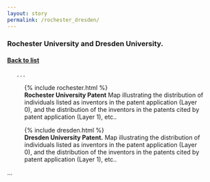 ```yaml
---
layout: story
permalink: /rochester_dresden/
---
```


   <div class="story-text">
	   <h3>
	      Rochester University and Dresden University.
	   </h3>
	   <h4>
	      <A class="page-link" href="{{ "/story" | relative_url }}#anchor-list">Back to list</A>
	   </h4>
	   
	   ...
   </div>
 
   <div class="story-figure">
      <figure>
      {% include rochester.html %}
      <figcaption> <b>Rochester University Patent</b> Map illustrating the distribution of individuals listed as inventors in the patent application (Layer 0), and the distribution of the inventors in the patents cited by patent application (Layer 1), etc.. </figcaption>
      </figure>
   </div>
   
   <div class="story-text">
   </div>

   <div class="story-figure">
      <figure>
      {% include dresden.html %}
      <figcaption> <b>Dresden University Patent.</b> Map illustrating the distribution of individuals listed as inventors in the patent application (Layer 0), and the distribution of the inventors in the patents cited by patent application (Layer 1), etc.. </figcaption>
      </figure>
      
      
   <div class="story-text">
   
   ...
    
   </div>
